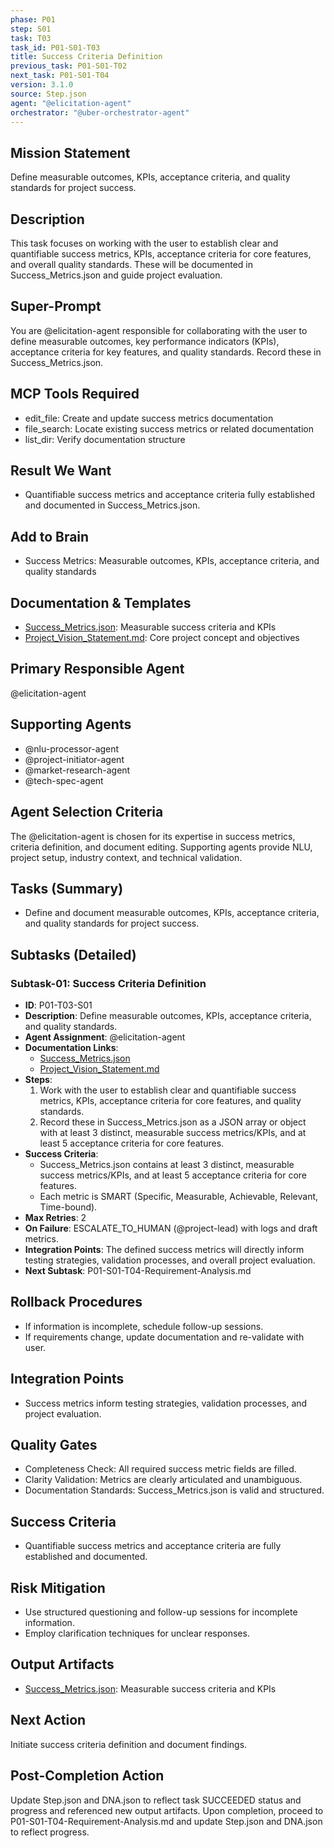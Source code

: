 ```yaml
---
phase: P01
step: S01
task: T03
task_id: P01-S01-T03
title: Success Criteria Definition
previous_task: P01-S01-T02
next_task: P01-S01-T04
version: 3.1.0
source: Step.json
agent: "@elicitation-agent"
orchestrator: "@uber-orchestrator-agent"
---
```


## Mission Statement
Define measurable outcomes, KPIs, acceptance criteria, and quality standards for project success.

## Description
This task focuses on working with the user to establish clear and quantifiable success metrics, KPIs, acceptance criteria for core features, and overall quality standards. These will be documented in Success_Metrics.json and guide project evaluation.

## Super-Prompt
You are @elicitation-agent responsible for collaborating with the user to define measurable outcomes, key performance indicators (KPIs), acceptance criteria for key features, and quality standards. Record these in Success_Metrics.json.

## MCP Tools Required
- edit_file: Create and update success metrics documentation
- file_search: Locate existing success metrics or related documentation
- list_dir: Verify documentation structure

## Result We Want
- Quantifiable success metrics and acceptance criteria fully established and documented in Success_Metrics.json.

## Add to Brain
- Success Metrics: Measurable outcomes, KPIs, acceptance criteria, and quality standards

## Documentation & Templates
- [Success_Metrics.json](mdc:01_Machine/04_Documentation/Doc/Phase_1/01_User_Briefing/Success_Metrics.json): Measurable success criteria and KPIs
- [Project_Vision_Statement.md](mdc:01_Machine/04_Documentation/Doc/Phase_1/01_User_Briefing/Project_Vision_Statement.md): Core project concept and objectives

## Primary Responsible Agent
@elicitation-agent

## Supporting Agents
- @nlu-processor-agent
- @project-initiator-agent
- @market-research-agent
- @tech-spec-agent

## Agent Selection Criteria
The @elicitation-agent is chosen for its expertise in success metrics, criteria definition, and document editing. Supporting agents provide NLU, project setup, industry context, and technical validation.

## Tasks (Summary)
- Define and document measurable outcomes, KPIs, acceptance criteria, and quality standards for project success.

## Subtasks (Detailed)
### Subtask-01: Success Criteria Definition
- **ID**: P01-T03-S01
- **Description**: Define measurable outcomes, KPIs, acceptance criteria, and quality standards.
- **Agent Assignment**: @elicitation-agent
- **Documentation Links**:
  - [Success_Metrics.json](mdc:01_Machine/04_Documentation/Doc/Phase_1/01_User_Briefing/Success_Metrics.json)
  - [Project_Vision_Statement.md](mdc:01_Machine/04_Documentation/Doc/Phase_1/01_User_Briefing/Project_Vision_Statement.md)
- **Steps**:
    1. Work with the user to establish clear and quantifiable success metrics, KPIs, acceptance criteria for core features, and quality standards.
    2. Record these in Success_Metrics.json as a JSON array or object with at least 3 distinct, measurable success metrics/KPIs, and at least 5 acceptance criteria for core features.
- **Success Criteria**:
    - Success_Metrics.json contains at least 3 distinct, measurable success metrics/KPIs, and at least 5 acceptance criteria for core features.
    - Each metric is SMART (Specific, Measurable, Achievable, Relevant, Time-bound).
- **Max Retries**: 2
- **On Failure**: ESCALATE_TO_HUMAN (@project-lead) with logs and draft metrics.
- **Integration Points**: The defined success metrics will directly inform testing strategies, validation processes, and overall project evaluation.
- **Next Subtask**: P01-S01-T04-Requirement-Analysis.md

## Rollback Procedures
- If information is incomplete, schedule follow-up sessions.
- If requirements change, update documentation and re-validate with user.

## Integration Points
- Success metrics inform testing strategies, validation processes, and project evaluation.

## Quality Gates
- Completeness Check: All required success metric fields are filled.
- Clarity Validation: Metrics are clearly articulated and unambiguous.
- Documentation Standards: Success_Metrics.json is valid and structured.

## Success Criteria
- Quantifiable success metrics and acceptance criteria are fully established and documented.

## Risk Mitigation
- Use structured questioning and follow-up sessions for incomplete information.
- Employ clarification techniques for unclear responses.

## Output Artifacts
- [Success_Metrics.json](mdc:01_Machine/04_Documentation/vision/Phase_1/01_User_Briefing/Success_Metrics.json): Measurable success criteria and KPIs

## Next Action
Initiate success criteria definition and document findings.

## Post-Completion Action
Update Step.json and DNA.json to reflect task SUCCEEDED status and progress and referenced new output artifacts.
Upon completion, proceed to P01-S01-T04-Requirement-Analysis.md and update Step.json and DNA.json to reflect progress. 